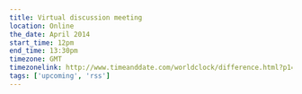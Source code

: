 ```yaml
---
title: Virtual discussion meeting
location: Online
the_date: April 2014
start_time: 12pm
end_time: 13:30pm
timezone: GMT
timezonelink: http://www.timeanddate.com/worldclock/difference.html?p1=75
tags: ['upcoming', 'rss']
---
```


